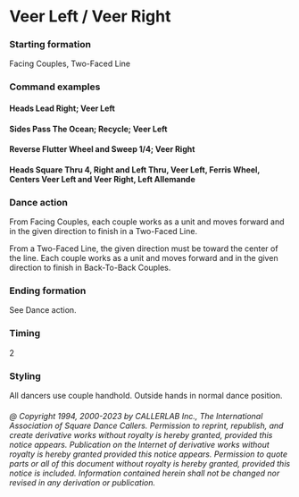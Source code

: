 
# Veer Left / Veer Right

### Starting formation

Facing Couples, Two-Faced Line

### Command examples

#### Heads Lead Right; Veer Left
#### Sides Pass The Ocean; Recycle; Veer Left
#### Reverse Flutter Wheel and Sweep 1/4; Veer Right
#### Heads Square Thru 4, Right and Left Thru, Veer Left, Ferris Wheel, Centers Veer Left and Veer Right, Left Allemande

### Dance action

From Facing Couples, each couple works as a unit and moves forward and in
the given direction to finish in a Two-Faced Line.

From a Two-Faced Line, the given direction must be toward the center of the
line. Each couple works as a unit and moves forward and in the given direction
to finish in Back-To-Back Couples.

### Ending formation

See Dance action.

### Timing

2

### Styling

All dancers use couple handhold.
Outside hands in normal dance position.

###### @ Copyright 1994, 2000-2023 by CALLERLAB Inc., The International Association of Square Dance Callers. Permission to reprint, republish, and create derivative works without royalty is hereby granted, provided this notice appears. Publication on the Internet of derivative works without royalty is hereby granted provided this notice appears. Permission to quote parts or all of this document without royalty is hereby granted, provided this notice is included. Information contained herein shall not be changed nor revised in any derivation or publication.
